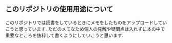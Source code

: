 ## このリポジトリの使用用途について
このリポジトリでは読書をしているときにメモをしたものをアップロードしていこうと思っています.
ただのメモなため個人の見解や疑問点は入れずに本の中で重要なところを抜粋して書くようにしていこうと思います.
